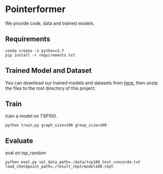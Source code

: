 # Pointerformer

We provide code, data and trained models. 

## Requirements

```
conda create -n python=3.7
pip install -r requirements.txt
```

## Trained Model and Dataset

You can download our trained models and datasets from [here](https://drive.google.com/file/d/1Sx5hkXTzYSZ98Iqf1UWJdQfVhCbJGgpz/view?usp=sharing "trained_model_and_data.zip"), then unzip the files to the root directory of this project.

## Train

train a model on TSP100.

`python train.py graph_size=100 group_size=100`

## Evaluate

eval on tsp_random

`python eval.py val_data_path=./data/tsp100_test_concorde.txt load_checkpoint_path=./result_ckpt/model100.ckpt`
